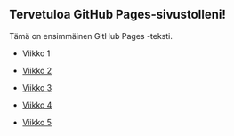 <html>
<head>
    <link rel="stylesheet" type="text/css" href="styles.css">
    <title>GitHub Pages Sivuni</title>
</head>
<body>
    <h2>Tervetuloa GitHub Pages-sivustolleni!</h2>
    <p class="container">Tämä on ensimmäinen GitHub Pages -teksti.</p>
    <ul>
        <li>Viikko 1</li>
        <li><p><a href="vko2.html">Viikko 2</a></p></li>
        <li><p><a href="https://rautiainenoskari.github.io/web-tehtavat/vk3/index.html">Viikko 3</a></p></li>
        <li><p><a href="https://rautiainenoskari.github.io/web-tehtavat/vk4/">Viikko 4</a></p></li>
        <li><p><a href="vko5.html">Viikko 5</a></p></li>
    </ul>
</body>
</html>
